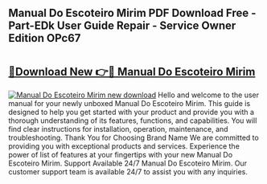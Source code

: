 ## Manual Do Escoteiro Mirim PDF Download Free - Part-EDk User Guide Repair - Service Owner Edition OPc67

# <h2><a href="http://cf17367.oget.top/?id=Manual+Do+Escoteiro+Mirim">🔗Download New 👉🔴 Manual Do Escoteiro Mirim</a></h2>

[![Manual Do Escoteiro Mirim new download](https://i.imgur.com/5g1atiW.png)](http://cf17367.oget.top/?id=Manual+Do+Escoteiro+Mirim)
Hello and welcome to the user manual for your newly unboxed Manual Do Escoteiro Mirim. This guide is designed to help you get started with your product and provide you with a thorough understanding of its features, functions, and capabilities. You will find clear instructions for installation, operation, maintenance, and troubleshooting. Thank You for Choosing Brand Name We are committed to providing you with exceptional products and services. Experience the power of list of features at your fingertips with your new Manual Do Escoteiro Mirim. Support Available 24/7 Manual Do Escoteiro Mirim. Our customer support team is available 24/7 to assist you with any inquiries.
